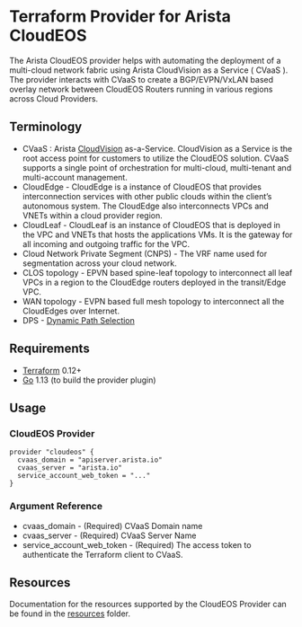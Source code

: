 # Terraform Provider for Arista CloudEOS

The Arista CloudEOS provider helps with automating the deployment of a multi-cloud network
fabric using Arista CloudVision as a Service ( CVaaS ). The provider interacts with CVaaS to
create a BGP/EVPN/VxLAN based overlay network between CloudEOS Routers running in various
regions across Cloud Providers.

## Terminology

* CVaaS : Arista [CloudVision](https://www.arista.com/en/products/eos/eos-cloudvision) as-a-Service.
  CloudVision as a Service is the root access point for customers to utilize the CloudEOS solution.
  CVaaS supports a single point of orchestration for multi-cloud, multi-tenant and multi-account management.
* CloudEdge - CloudEdge is a instance of CloudEOS that provides interconnection services with other public clouds
  within the client’s autonomous system. The CloudEdge also interconnects VPCs and VNETs within a cloud provider region.
* CloudLeaf - CloudLeaf is an instance of CloudEOS that is deployed in the VPC and VNETs that hosts the applications VMs.
  It is the gateway for all incoming and outgoing traffic for the VPC.
* Cloud Network Private Segment (CNPS) - The VRF name used for segmentation across your cloud network.
* CLOS topology - EPVN based spine-leaf topology to interconnect all leaf VPCs in a region
    to the CloudEdge routers deployed in the transit/Edge VPC.
* WAN topology - EVPN based full mesh topology to interconnect all the CloudEdges over Internet.
* DPS - [Dynamic Path Selection](https://www.arista.com/en/cg-veos-router/veos-router-dynamic-path-selection-overview)

## Requirements

- [Terraform](https://www.terraform.io/downloads.html) 0.12+
- [Go](https://golang.org/doc/install) 1.13 (to build the provider plugin)

## Usage

### CloudEOS Provider
```
provider "cloudeos" {
  cvaas_domain = "apiserver.arista.io"
  cvaas_server = "arista.io"
  service_account_web_token = "..."
}
```

### Argument Reference
* cvaas_domain - (Required) CVaaS Domain name
* cvaas_server - (Required) CVaaS Server Name
* service_account_web_token - (Required) The access token to authenticate the Terraform client to CVaaS.

## Resources
Documentation for the resources supported by the CloudEOS Provider can be found in the [resources](https://github.com/aristanetworks/terraform-provider-cloudeos/tree/master/docs/resources) folder.
